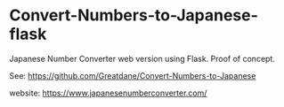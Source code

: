 # Convert-Numbers-to-Japanese-flask
Japanese Number Converter web version using Flask. Proof of concept. 

See: https://github.com/Greatdane/Convert-Numbers-to-Japanese

website: https://www.japanesenumberconverter.com/